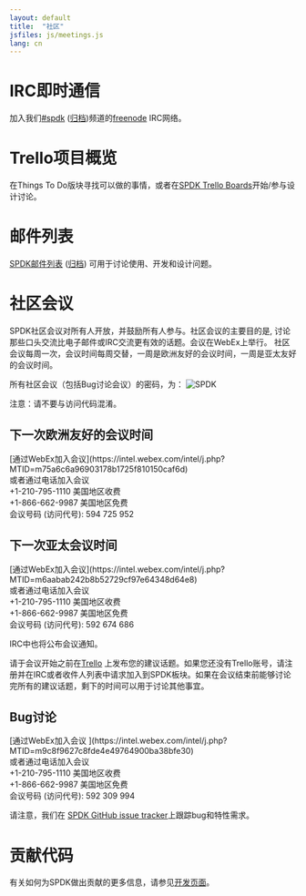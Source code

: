 ```yaml
---
layout: default
title:  "社区"
jsfiles: js/meetings.js
lang: cn
---
```


# IRC即时通信

加入我们[#spdk](irc://irc.freenode.net/%23spdk) ([归档](https://ci.spdk.io/irclog/?C=N;O=D))频道的[freenode](https://freenode.net/) IRC网络。

# Trello项目概览

在Things To Do版块寻找可以做的事情，或者在[SPDK Trello Boards](../trello/)开始/参与设计讨论。

# 邮件列表

[SPDK邮件列表](https://lists.01.org/mailman/listinfo/spdk) ([归档](https://lists.01.org/pipermail/spdk/)) 可用于讨论使用、开发和设计问题。

# 社区会议

SPDK社区会议对所有人开放，并鼓励所有人参与。社区会议的主要目的是, 讨论那些口头交流比电子邮件或IRC交流更有效的话题。会议在WebEx上举行。
社区会议每周一次，会议时间每周交替，一周是欧洲友好的会议时间，一周是亚太友好的会议时间。

所有社区会议（包括Bug讨论会议）的密码，为：
![SPDK](../../img/comm_meeting.jpg "SPDK")

注意：请不要与访问代码混淆。

## 下一次欧洲友好的会议时间
<div id="euro-mtg"></div>
[通过WebEx加入会议](https://intel.webex.com/intel/j.php?MTID=m75a6c6a96903178b1725f810150caf6d)<br/>
或者通过电话加入会议<br/>
+1-210-795-1110 美国地区收费<br/>
+1-866-662-9987 美国地区免费<br/>
会议号码 (访问代号): 594 725 952

## 下一次亚太会议时间
<div id="asia-mtg"></div>
[通过WebEx加入会议](https://intel.webex.com/intel/j.php?MTID=m6aabab242b8b52729cf97e64348d64e8)<br/>
或者通过电话加入会议<br/>
+1-210-795-1110 美国地区收费<br/>
+1-866-662-9987 美国地区免费<br/>
会议号码 (访问代号): 592 674 686

IRC中也将公布会议通知。

请于会议开始之前在[Trello](https://trello.com/b/DvM7XayJ) 上发布您的建议话题。如果您还没有Trello账号，请注册并在IRC或者收件人列表中请求加入到SPDK板块。如果在会议结束前能够讨论完所有的建议话题，剩下的时间可以用于讨论其他事宜。

## Bug讨论
<div id="asia-bug-mtg"></div>
[通过WebEx加入会议 ](https://intel.webex.com/intel/j.php?MTID=m9c8f9627c8fde4e49764900ba38bfe30)<br/>
或者通过电话加入会议<br/>
+1-210-795-1110 美国地区收费<br/>
+1-866-662-9987 美国地区免费<br/>
会议号码 (访问代号): 592 309 994

请注意，我们在 [SPDK GitHub issue tracker](https://github.com/spdk/spdk/issues)上跟踪bug和特性需求。

# 贡献代码

有关如何为SPDK做出贡献的更多信息，请参见[开发页面](/cn/development/)。
